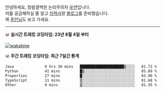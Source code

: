 안녕하세요, 청렴결백한 논리주의자 [우연](https://dev-wooyeon.github.io/quiz-app/)입니다.  
저를 궁금해하실 줄 알고 [이력서](https://ieunune.notion.site/d836ecc9172144d4b39f185b89f16a62)랑 [블로그](https://notion-blog-ieunune.vercel.app)를 준비했습니다.  
제 [주인님](https://www.instagram.com/lovely_hiru_hari_s2/)도 보고 가세요.

---

📊 **실시간 트래킹 코딩타임: 23년 8월 4일 부터**  

[![wakatime](https://wakatime.com/badge/user/099dd627-fdab-4072-b87a-fa91c7a76d8d.svg?style=for-the-badge)](https://wakatime.com/@099dd627-fdab-4072-b87a-fa91c7a76d8d)

📊 **주간 트래킹 코딩타임: 최근 7일간 통계**

<!--START_SECTION:waka-->

```txt
Java              9 hrs 30 mins   ████████████████████▒░░░░   81.72 %
Python            41 mins         █▒░░░░░░░░░░░░░░░░░░░░░░░   05.89 %
Properties        27 mins         █░░░░░░░░░░░░░░░░░░░░░░░░   03.98 %
TypeScript        11 mins         ▒░░░░░░░░░░░░░░░░░░░░░░░░   01.68 %
Other             9 mins          ▒░░░░░░░░░░░░░░░░░░░░░░░░   01.35 %
```

<!--END_SECTION:waka-->

<!-- ![](./profile-3d-contrib/profile-night-view.svg)-->
